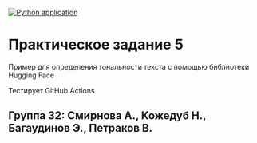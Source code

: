 [![Python application](https://github.com/smirnovaanastasia1234/ML_test_fastapi/actions/workflows/python-app.yml/badge.svg)](https://github.com/smirnovaanastasia1234/ML_test_fastapi/actions/workflows/python-app.yml)
# Практическое задание 5

Пример для определения тональности текста  с помощью библиотеки Hugging Face

Тестирует GitHub Actions

## Группа 32: Смирнова А., Кожедуб Н., Багаудинов Э., Петраков В. 

